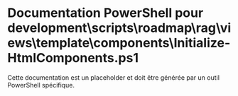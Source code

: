 # Documentation PowerShell pour development\scripts\roadmap\rag\views\template\components\Initialize-HtmlComponents.ps1

Cette documentation est un placeholder et doit être générée par un outil PowerShell spécifique.
